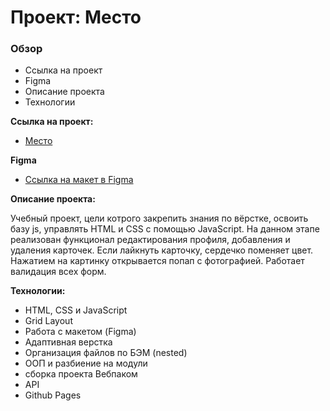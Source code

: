 # Проект: Место

### Обзор

* Ссылка на проект
* Figma
* Описание проекта
* Технологии

**Ссылка на проект:**
* [Место](https://alexandrvalgamov.github.io/mesto/)

**Figma**

* [Ссылка на макет в Figma](https://www.figma.com/file/2cn9N9jSkmxD84oJik7xL7/JavaScript.-Sprint-4?node-id=0%3A1)

**Описание проекта:**

Учебный проект, цели котрого закрепить знания по вёрстке, освоить базу js, управлять HTML и CSS с помощью JavaScript. На данном этапе реализован функционал редактирования профиля, добавления и удаления карточек. Если лайкнуть карточку, сердечко поменяет цвет. Нажатием на картинку открывается попап с фотографией. Работает валидация всех форм.

**Технологии:**

* HTML, CSS и JavaScript
* Grid Layout
* Работа с макетом (Figma)
* Адаптивная верстка
* Организация файлов по БЭМ (nested)
* ООП и разбиение на модули
* сборка проекта Вебпаком
* API
* Github Pages
